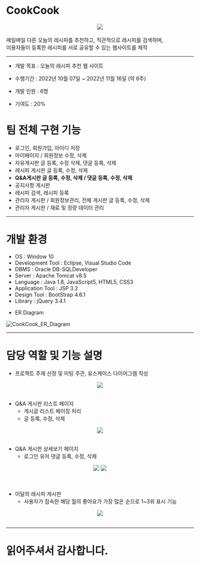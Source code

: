 # CookCook
<div align="center">
  <img src="https://user-images.githubusercontent.com/107044598/214289986-de6d2f11-96ca-4d04-a85c-a9c4da7b52f9.png">
</div>

<br>
매일매일 다른 오늘의 레시피를 추천하고, 직관적으로 레시피를 검색하며, <br>
이용자들이 등록한 레시피를 서로 공유할 수 있는 웹사이트를 제작
<hr>

- 개발 목표 : 오늘의 레시피 추천 웹 사이트

- 수행기간 : 2022년 10월 07일 ~ 2022년 11월 16일 (약 6주)

- 개발 인원 : 6명

- 기여도 : 20%

# 팀 전체 구현 기능

  + 로그인, 회원가입, 아이디 저장
  + 마이페이지 / 회원정보 수정, 삭제
  + 자유게시판 글 등록, 수정 삭제, 댓글 등록, 삭제
  + 레시피 게시판 글 등록, 수정, 삭제
  + <b>Q&A게시판 글 등록, 수정, 삭제 / 댓글 등록, 수정, 삭제</b> 
  + 공지사항 게시판
  + 레시피 검색, 레시피 등록
  + 관리자 게시판 / 회원정보관리, 전체 게시판 글 등록, 수정, 삭제
  + 관리자 게시판 / 재료 및 정량 데이터 관리

<hr>

# 개발 환경

  + OS : Window 10
  + Development Tool : Eclipse, Visual Studio Code
  + DBMS : Oracle DB-SQLDeveloper
  + Server : Apache Tomcat v8.5
  + Language : Java 1.8, JavaScript5, HTML5, CSS3
  + Application Tool : JSP 3.2
  + Design Tool : BootStrap 4.6.1
  + Library : jQuery 3.4.1

- ER Diagram

![CookCook_ER_Diagram](https://user-images.githubusercontent.com/107044598/214287109-eb05c3ed-2308-42c1-8f7a-f91e6a654ff9.png)

<hr>

# 담당 역할 및 기능 설명

- 프로젝트 주제 선정 및 미팅 주관, 유스케이스 다이어그램 작성

<div align="center">
  <img src="https://user-images.githubusercontent.com/107044598/214303946-41210899-c993-42f9-9e0b-e86ad8a8f06b.png">
</div>
<br>

- Q&A 게시판 리스트 페이지
  + 게시글 리스트 페이징 처리
  + 글 등록, 수정, 삭제

<div align="center">
  <img src="https://user-images.githubusercontent.com/107044598/214463815-1d3b300e-1642-4a42-8529-1a6764d82859.png">
</div>
<br>

- Q&A 게시판 상세보기 페이지
  + 로그인 유저 댓글 등록, 수정, 삭제

<div align="center">
  <img src="https://user-images.githubusercontent.com/107044598/214464024-852ed112-4c58-47d8-b6d3-c8679357eb56.jpg">
  <img src="https://user-images.githubusercontent.com/107044598/214464199-2d2b0f57-f3c6-499a-b0d8-8a4c9b16459d.jpg">
</div>
<br><br>

- 이달의 레시피 게시판
  + 사용자가 접속한 해당 월의 좋아요가 가장 많은 순으로 1~3위 표시 기능

<div align="center">
  <img src="https://user-images.githubusercontent.com/107044598/214464566-88600d94-128e-4993-9fdb-cb6d48cae17d.png">
</div>
<br>

<hr>

# 읽어주셔서 감사합니다.
